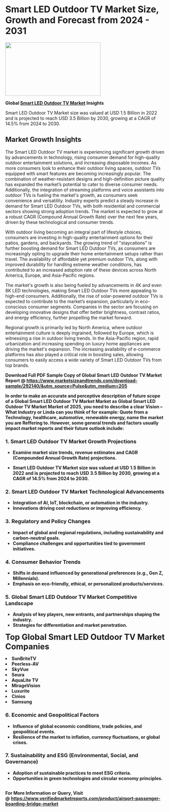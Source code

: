 <H1>Smart LED Outdoor TV Market Size, Growth and Forecast from 2024 - 2031</H1><img class="aligncenter size-medium wp-image-584254" src="https://thirdeyenews.in/wp-content/uploads/2024/09/Global-Market-Research-300x168.jpeg" alt="" width="300" height="168" /><p><strong>Global&nbsp;<a href="https://www.marketsizeandtrends.com/download-sample/292140/&amp;utm_source=Pulse&amp;utm_medium=205">Smart LED Outdoor TV Market</a> Insights</strong></p><p>Smart LED Outdoor TV Market size was valued at USD 1.5 Billion in 2022 and is projected to reach USD 3.5 Billion by 2030, growing at a CAGR of 14.5% from 2024 to 2030.</p><p><h2>Market Growth Insights</h2> <p>The Smart LED Outdoor TV market is experiencing significant growth driven by advancements in technology, rising consumer demand for high-quality outdoor entertainment solutions, and increasing disposable incomes. As more consumers look to enhance their outdoor living spaces, outdoor TVs equipped with smart features are becoming increasingly popular. The combination of weather-resistant designs and high-definition picture quality has expanded the market’s potential to cater to diverse consumer needs. Additionally, the integration of streaming platforms and voice assistants into outdoor TVs is fueling the market's growth, as consumers seek convenience and versatility. Industry experts predict a steady increase in demand for Smart LED Outdoor TVs, with both residential and commercial sectors showing strong adoption trends. The market is expected to grow at a robust CAGR (Compound Annual Growth Rate) over the next few years, driven by these technological and consumer trends.</p> <p><strong></strong></p> <p>With outdoor living becoming an integral part of lifestyle choices, consumers are investing in high-quality entertainment options for their patios, gardens, and backyards. The growing trend of "staycations" is further boosting demand for Smart LED Outdoor TVs, as consumers are increasingly opting to upgrade their home entertainment setups rather than travel. The availability of affordable yet premium outdoor TVs, along with improved durability for handling extreme weather conditions, has contributed to an increased adoption rate of these devices across North America, Europe, and Asia-Pacific regions.</p> <p>The market's growth is also being fueled by advancements in 4K and even 8K LED technologies, making Smart LED Outdoor TVs more appealing to high-end consumers. Additionally, the rise of solar-powered outdoor TVs is expected to contribute to the market’s expansion, particularly in eco-conscious consumer segments. Companies in the sector are focusing on developing innovative designs that offer better brightness, contrast ratios, and energy efficiency, further propelling the market forward.</p> <p>Regional growth is primarily led by North America, where outdoor entertainment culture is deeply ingrained, followed by Europe, which is witnessing a rise in outdoor living trends. In the Asia-Pacific region, rapid urbanization and increasing spending on luxury home appliances are driving the market's expansion. The increasing availability of e-commerce platforms has also played a critical role in boosting sales, allowing consumers to easily access a wide variety of Smart LED Outdoor TVs from top brands.</p> <p><strong></p><p><span class=""><strong>Download Full PDF Sample Copy of Global Smart LED Outdoor TV Market Report</strong> @ <a href="https://www.marketsizeandtrends.com/download-sample/292140/&amp;utm_source=Pulse&amp;utm_medium=205" target="_blank">https://www.marketsizeandtrends.com/download-sample/292140/&amp;utm_source=Pulse&amp;utm_medium=205</a></span></p><p>In order to make an accurate and perceptive description of future scope of a Global&nbsp;Smart LED Outdoor TV Market Market as Global&nbsp;Smart LED Outdoor TV Market Market of 2025, you need to describe a clear Vision &ndash; What Industry or Linda can you think of for example: Quote from a Technology, healthcare, automotive, renewable energy, name the market you are Reffering to. However, some general trends and factors usually impact market reports and their future outlook include:</p><h3>1.&nbsp;<strong>Smart LED Outdoor TV Market Growth Projections</strong></h3><ul><li>Examine market size trends, revenue estimates and CAGR (Compounded Annual Growth Rate) projections.</li><li><p>Smart LED Outdoor TV Market size was valued at USD 1.5 Billion in 2022 and is projected to reach USD 3.5 Billion by 2030, growing at a CAGR of 14.5% from 2024 to 2030.</p></li></ul><h3>2.&nbsp;<strong>Smart LED Outdoor TV Market Technological Advancements</strong></h3><ul><li>Integration of AI, IoT, blockchain, or automation in the industry.</li><li>Innovations driving cost reductions or improving efficiency.</li></ul><h3>3.&nbsp;<strong>Regulatory and Policy Changes</strong></h3><ul><li>Impact of global and regional regulations, including sustainability and carbon-neutral goals.</li><li>Compliance challenges and opportunities tied to government initiatives.</li></ul><h3>4.&nbsp;<strong>Consumer Behavior Trends</strong></h3><ul><li>Shifts in demand influenced by generational preferences (e.g., Gen Z, Millennials).</li><li>Emphasis on eco-friendly, ethical, or personalized products/services.</li></ul><h3>5.&nbsp;<strong>Global Smart LED Outdoor TV Market Competitive Landscape</strong></h3><ul><li>Analysis of key players, new entrants, and partnerships shaping the industry.</li><li>Strategies for differentiation and market penetration.</li></ul><p data-pm-slice="1 1 []"><span style="color: inherit; font-family: inherit; font-size: 25px;">Top Global Smart LED Outdoor TV Market Companies</span></p><div class="" data-test-id=""><p><li>SunBriteTV</li><li> Peerless-AV</li><li> SkyVue</li><li> Seura</li><li> AquaLite TV</li><li> MirageVision</li><li> Luxurite</li><li> Cinios</li><li> Samsung</li></p></div><h3>6.&nbsp;<strong>Economic and Geopolitical Factors</strong></h3><ul><li>Influence of global economic conditions, trade policies, and geopolitical events.</li><li>Resilience of the market to inflation, currency fluctuations, or global crises.</li></ul><h3>7.&nbsp;<strong>Sustainability and ESG (Environmental, Social, and Governance)</strong></h3><ul><li>Adoption of sustainable practices to meet ESG criteria.</li><li>Opportunities in green technologies and circular economy principles.</li></ul><h2><strong style="font-size: 14px;">For More Information or Query, Visit @&nbsp;</strong><a style="background-color: #ffffff; font-size: 14px;" href="https://www.marketsizeandtrends.com/report/smart-led-outdoor-tv-market/" target="_blank">https://www.verifiedmarketreports.com/product/airport-passenger-boarding-bridge-market</a></h2>
